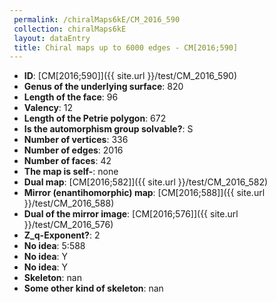 ```yaml
--- 
 permalink: /chiralMaps6kE/CM_2016_590 
 collection: chiralMaps6kE
 layout: dataEntry
 title: Chiral maps up to 6000 edges - CM[2016;590]
---
```


- **ID**: [CM[2016;590]]({{ site.url }}/test/CM_2016_590)
- **Genus of the underlying surface**: 820
- **Length of the face**: 96
- **Valency**: 12
- **Length of the Petrie polygon**: 672
- **Is the automorphism group solvable?**: S
- **Number of vertices**: 336
- **Number of edges**: 2016
- **Number of faces**: 42
- **The map is self-**: none
- **Dual map**: [CM[2016;582]]({{ site.url }}/test/CM_2016_582)
- **Mirror (enantihomorphic) map**: [CM[2016;588]]({{ site.url }}/test/CM_2016_588)
- **Dual of the mirror image**: [CM[2016;576]]({{ site.url }}/test/CM_2016_576)
- **Z_q-Exponent?**: 2
- **No idea**:  5:588
- **No idea**: Y
- **No idea**: Y
- **Skeleton**: nan
- **Some other kind of skeleton**: nan
